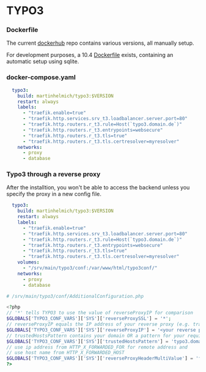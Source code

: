 # TYPO3

### Dockerfile

The current [dockerhub](https://hub.docker.com/r/martinhelmich/typo3/) repo contains various versions, all manually setup.

For development purposes, a 10.4 [Dockerfile](https://github.com/Ziehnert/Typo3-docker) exists, containing an automatic setup using sqlite.

### docker-compose.yaml

```yaml
  typo3:
    build: martinhelmich/typo3:$VERSION
    restart: always
    labels:
      - "traefik.enable=true"
      - "traefik.http.services.srv_t3.loadbalancer.server.port=80"
      - "traefik.http.routers.r_t3.rule=Host(`typo3.domain.de`)"
      - "traefik.http.routers.r_t3.entrypoints=websecure"
      - "traefik.http.routers.r_t3.tls=true"
      - "traefik.http.routers.r_t3.tls.certresolver=myresolver"
    networks:
      - proxy
      - database
```

### Typo3 through a reverse proxy

After the installtion, you won't be able to access the backend unless you specify the proxy in a new config file.

```yaml
  typo3:
    build: martinhelmich/typo3:$VERSION
    restart: always
    labels:
      - "traefik.enable=true"
      - "traefik.http.services.srv_t3.loadbalancer.server.port=80"
      - "traefik.http.routers.r_t3.rule=Host(`typo3.domain.de`)"
      - "traefik.http.routers.r_t3.entrypoints=websecure"
      - "traefik.http.routers.r_t3.tls=true"
      - "traefik.http.routers.r_t3.tls.certresolver=myresolver"
    volumes:
      - "/srv/main/typo3/conf:/var/www/html/typo3conf/"
    networks:
      - proxy
      - database
```

```php
# /srv/main/typo3/conf/AdditionalConfiguration.php

<?php
// '*' tells TYPO3 to use the value of reverseProxyIP for comparison
$GLOBALS['TYPO3_CONF_VARS']['SYS']['reverseProxySSL'] = '*';
// reverseProxyIP equals the IP address of your reverse proxy (e.g. traefik)
$GLOBALS['TYPO3_CONF_VARS']['SYS']['reverseProxyIP'] = '<your reverse proxy IP>';
// trustedHostsPattern contains your domain OR a pattern for your requirements
$GLOBALS['TYPO3_CONF_VARS']['SYS']['trustedHostsPattern'] = 'typo3.domain.de';
// use ip address from HTTP_X_FORWARDED_FOR for remote address and
// use host name from HTTP_X_FORWARDED_HOST
$GLOBALS['TYPO3_CONF_VARS']['SYS']['reverseProxyHeaderMultiValue'] = 'first';
?>
```
